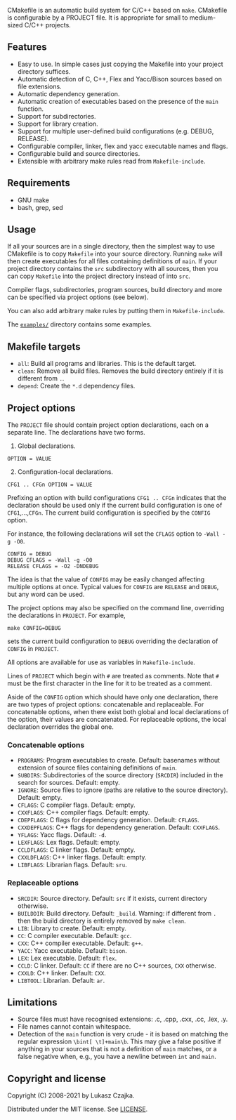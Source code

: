 CMakefile is an automatic build system for C/C++ based on
`make`. CMakefile is configurable by a PROJECT file. It is appropriate
for small to medium-sized C/C++ projects.

Features
--------
* Easy to use. In simple cases just copying the Makefile into your project directory suffices.
* Automatic detection of C, C++, Flex and Yacc/Bison sources based on
  file extensions.
* Automatic dependency generation.
* Automatic creation of executables based on the presence of the
  `main` function.
* Support for subdirectories.
* Support for library creation.
* Support for multiple user-defined build configurations (e.g. DEBUG,
  RELEASE).
* Configurable compiler, linker, flex and yacc executable names and
  flags.
* Configurable build and source directories.
* Extensible with arbitrary make rules read from `Makefile-include`.

Requirements
------------
* GNU make
* bash, grep, sed

Usage
-----

If all your sources are in a single directory, then the simplest way
to use CMakefile is to copy `Makefile` into your source
directory. Running `make` will then create executables for all files
containing definitions of `main`. If your project directory contains
the `src` subdirectory with all sources, then you can copy `Makefile`
into the project directory instead of into `src`.

Compiler flags, subdirectories, program sources, build directory and
more can be specified via project options (see below).

You can also add arbitrary make rules by putting them in
`Makefile-include`.

The [`examples/`](examples/) directory contains some examples.

Makefile targets
----------------
* `all`: Build all programs and libraries. This is the default target.
* `clean`: Remove all build files. Removes the build directory
  entirely if it is different from `.`.
* `depend`: Create the `*.d` dependency files.

Project options
---------------

The `PROJECT` file should contain project option declarations, each on
a separate line. The declarations have two forms.

1. Global declarations.
```
OPTION = VALUE
```
2. Configuration-local declarations.
```
CFG1 .. CFGn OPTION = VALUE
```

Prefixing an option with build configurations `CFG1 .. CFGn` indicates
that the declaration should be used only if the current build
configuration is one of `CFG1`,...,`CFGn`. The current build
configuration is specified by the `CONFIG` option.

For instance, the following declarations will set the `CFLAGS` option
to `-Wall -g -O0`.

```
CONFIG = DEBUG
DEBUG CFLAGS = -Wall -g -O0
RELEASE CFLAGS = -O2 -DNDEBUG
```

The idea is that the value of `CONFIG` may be easily changed affecting
multiple options at once. Typical values for `CONFIG` are `RELEASE`
and `DEBUG`, but any word can be used.

The project options may also be specified on the command line,
overriding the declarations in `PROJECT`. For example,
```
make CONFIG=DEBUG
```
sets the current build configuration to `DEBUG` overriding the
declaration of `CONFIG` in `PROJECT`.

All options are available for use as variables in `Makefile-include`.

Lines of `PROJECT` which begin with `#` are treated as comments. Note
that `#` must be the first character in the line for it to be treated
as a comment.

Aside of the `CONFIG` option which should have only one declaration,
there are two types of project options: concatenable and
replaceable. For concatenable options, when there exist both global
and local declarations of the option, their values are
concatenated. For replaceable options, the local declaration overrides
the global one.

### Concatenable options
* `PROGRAMS`: Program executables to create. Default: basenames
  without extension of source files containing definitions of `main`.
* `SUBDIRS`: Subdirectories of the source directory (`SRCDIR`)
  included in the search for sources. Default: empty.
* `IGNORE`: Source files to ignore (paths are relative to the source
  directory). Default: empty.
* `CFLAGS`: C compiler flags. Default: empty.
* `CXXFLAGS`: C++ compiler flags. Default: empty.
* `CDEPFLAGS`: C flags for dependency generation. Default: `CFLAGS`.
* `CXXDEPFLAGS`: C++ flags for dependency generation. Default:
  `CXXFLAGS`.
* `YFLAGS`: Yacc flags. Default: `-d`.
* `LEXFLAGS`: Lex flags. Default: empty.
* `CCLDFLAGS`: C linker flags. Default: empty.
* `CXXLDFLAGS`: C++ linker flags. Default: empty.
* `LIBFLAGS`: Librarian flags. Default: `sru`.

### Replaceable options
* `SRCDIR`: Source directory. Default: `src` if it exists, current
  directory otherwise.
* `BUILDDIR`: Build directory. Default: `_build`. Warning: if
  different from `.` then the build directory is entirely removed by
  `make clean`.
* `LIB`: Library to create. Default: empty.
* `CC`: C compiler executable. Default: `gcc`.
* `CXX`: C++ compiler executable. Default: `g++`.
* `YACC`: Yacc executable. Default: `bison`.
* `LEX`: Lex executable. Default: `flex`.
* `CCLD`: C linker. Default: `CC` if there are no C++ sources, `CXX`
  otherwise.
* `CXXLD`: C++ linker. Default: `CXX`.
* `LIBTOOL`: Librarian. Default: `ar`.

Limitations
-----------
* Source files must have recognised extensions: .c, .cpp, .cxx, .cc,
  .lex, .y.
* File names cannot contain whitespace.
* Detection of the `main` function is very crude - it is based on
  matching the regular expression `\bint[ \t]+main\b`. This may give a
  false positive if anything in your sources that is not a definition
  of `main` matches, or a false negative when, e.g., you have a
  newline between `int` and `main`.

Copyright and license
---------------------

Copyright (C) 2008-2021 by Lukasz Czajka.

Distributed under the MIT license. See [LICENSE](LICENSE).
